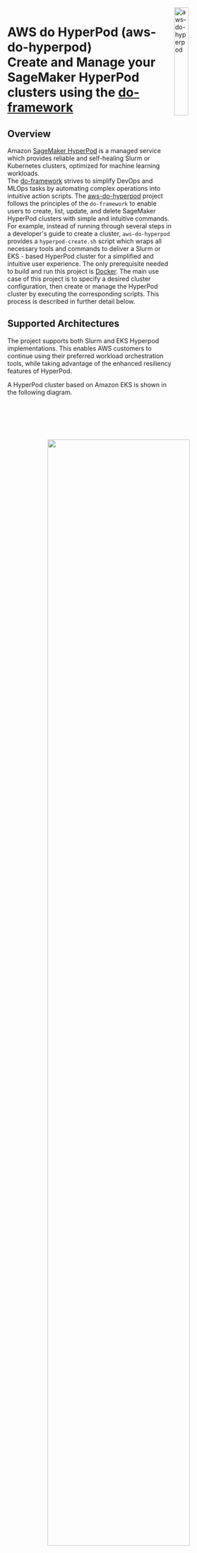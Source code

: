 <img alt="aws-do-hyperpod" src="./aws-do-hyperpod-1024.png" width="25%" align="right" />

# AWS do HyperPod (aws-do-hyperpod) <br/> Create and Manage your SageMaker HyperPod clusters using the [do-framework](https://bit.ly/do-framework)

## Overview
Amazon [SageMaker HyperPod](https://aws.amazon.com/sagemaker/hyperpod/) is a managed service which provides reliable and self-healing Slurm or Kubernetes clusters, optimized for machine learning workloads.   
The [do-framework](https://bit.ly/do-framework) strives to simplify DevOps and MLOps tasks by automating complex operations into intuitive action scripts. The [aws-do-hyperpod](https://bit.ly/aws-do-hyperpod) project follows the principles of the `do-framework` to enable users to create, list, update, and delete SageMaker HyperPod clusters with simple and intuitive commands. For example, instead of running through several steps in a developer's guide to create a cluster, `aws-do-hyperpod` provides a `hyperpod-create.sh` script which wraps all necessary tools and commands to deliver a Slurm or EKS - based HyperPod cluster for a simplified and intuitive user experience. The only prerequisite needed to build and run this project is [Docker](https://docs.docker.com/get-docker/). The main use case of this project is to specify a desired cluster configuration, then create or manage the HyperPod cluster by executing the corresponding scripts. This process is described in further detail below.

## Supported Architectures
The project supports both Slurm and EKS Hyperpod implementations. This enables AWS customers to continue using their preferred workload orchestration tools, while taking advantage of the enhanced resiliency features of HyperPod.

A HyperPod cluster based on Amazon EKS is shown in the following diagram.

<center><img src="architecture-hyperpod-eks.png" width="80%"/> </br>

Fig. 1 - HyperPod EKS Architecture
</center>


A Slurm-based HyperPod cluster is shown below.

<center><img src="architecture-hyperpod-slurm.png" width="80%"/> </br>

Fig. 2 - HyperPod Slurm Architecture
</center>

The HyperPod implementation in this project is configured through a simple setting `IMPL=eks(default)|slurm` in the environment. All standard actions: Create, Read(list/describe/status), Update, and Delete are supported for each implementation.

## Configure
Configuration items are located in three configuration files at the project, container, and cluster level. 

The [`.env`](.env) file in the project's root contains all project-level settings and is used when building and running the `aws-do-hyperpod` container. To edit this configuration, execute the [`./config.sh`](config.sh) script, or simply open the [`.env`](.env) file in your favorite editor. 

The [`conf/env.conf`](wd/conf/env.conf) file has container environment settings and is used by the scripts that create, update, or delete your HyperPod cluster. The most important settings in this file are the orchestrator implementation (`IMPL`) (eks or slurm) and the path to your cluster configuration (`CONF`). To edit this file, execute [`./env-config.sh`](env-config.sh) or open [`conf/env.conf`](wd/conf/env.conf) in your favorite editor. By default the environment is configured to use the `eks` implementation and `conf/eks/aws-do-hyperpod-eks/` contains the cluster configuration, including instance types and scale of the cluster.

The cluster-level configuration is stored in the location, specified by you in the `CONF` variable. Typically this is in a subdirectory of [conf/](wd/conf). A collection of pre-configured cluster configurations can be used immediately, or you can use the provided examples as a template to create your own cluster configuration.

AWS Credentials can be configured at the instance level through an instance role or injected into the `aws-do-hyperpod` container using volume or secrets bind-mounting. To configure credentials, run aws configure. Credentials you configure on the host will be mounted into the `aws-do-hyperpod` container according to the `VOL_MAP` setting in [`.env`](.env).

## Build
This project follows the [Depend on Docker](https://github.com/iankoulski/depend-on-docker) template to build a container including all needed tools and utilities for creation and management of your HyperPod clusters. Please execute the [`./build.sh`](./build.sh) script to create the `aws-do-hyperpod` container image. If desired, the image name or registry address can be modified in the project configuration file [`.env`](.env).

## Run
The [`./run.sh`](./run.sh) script starts the project container. After the container is started, use the [`./exec.sh`](./exec.sh) script to open a bash shell in the container. All necessary tools to allow creation, management, and operation of HyperPod are available in this shell. 

## ENV Configure
Once you have opened the `aws-do-hyperpod` shell you will be dropped in the `/hyperpod` directory where you will find the HyperPod control scripts.
Execute [`./env-config.sh`](Container-Root/hyperpod/env-config.sh) to edit the current environment settings. Here you can select the orchestrator implementation (`IMPL`) and your target cluster configuration (`CONF`).

## HyperPod Configure
The [`./hyperpod-config.sh`](Container-Root/hyperpod/hyperpod-config.sh) script opens the current cluster configuration in the default editor. You can adjust instance types and counts and other settings of the cluster through this configuration. If you wish to modify the instance groups of the cluster, you can modify the cluster configuration script [`./generate-config.sh`](./wd/conf/eks/aws-do-hyperpod-eks/generate-config.sh).

## HyperPod Create
Execute the [`./hyperpod-create.sh`](Container-Root/hyperpod/hyperpod-create.sh) script to create the configured cluster. This operation will take a while as it involves creation of a VPC, Subnets, the EKS or Slurm cluster, its nodes and any other necessary resources. Upon successful completion of this process, your shell will be configured with access to the created HyperPod cluster. 

## HyperPod Status
To view the current status of the cluster execute the [`hyperpod-status.sh`](Container-Root/hyperpod/hyperpod-status.sh) script. It will display the cluster summary as well as its current status. The status of an operational HyperPod cluster is `InService`.

## HyperPod Description
If the status of your cluster is not `InService`, you may obtain details about the cluster and check for any failure messages by running the [`./hyperpod-describe.sh`](Container-Root/hyperpod/hyperpod-describe.sh) script.

## HyperPod Update
To make changes to your existing cluster or scale out your instance node groups, afer editing the cluster configuration via [`./hyperpod-config.sh`](Container-Root/hyperpod/hyperpod-config.sh), run [`./hyperpod-update.sh`](Container-Root/hyperpod/hyperpod-update.sh).

## HyperPod Delete
To delete your cluster and remove all AWS resources associated with it, execute the [`./hyperpod-delete.sh`](Container-Root/hyperpod/hyperpod-delete.sh) script. This is a destructive operation. If there is anything in your cluster that you need saved, please persist it outside of the cluster VPC before executing this script. By default this script will only delete the HyperPod cluster. If you wish to delete the EKS or Slurm cluster as well, please set the `DELETE_ALL` variable to `true` in [`conf/env.conf`](wd/conf/env.conf).

## Shell customiazations
When you open a shell into a running `aws-do-hyperpod` container via `./exec.sh`, you will be able to execute `aws`, `kubectl` or `slurm` commands, depending on your cluster implementation. There are other tools and shell customizations that are installed in the container for convenience.

### Tools and customizations
**EKS:**
* [kubectx](https://github.com/ahmetb/kubectx) - show or set current Kubernetes context
* [kubens](https://github.com/ahmetb/kubectx) - show or set current namespace
* [kubetail](https://github.com/johanhaleby/kubetail/master/kubetail) - tail the logs of pods that have a name matching a specified pattern
* [kubectl-node-shell](https://github.com/kvaps/kubectl-node-shell) - open an interactive shell into a kubernetes node using a privileged mode (Do not use in production)
* [kubeps1](https://github.com/jonmosco/kube-ps1) - customize shell prompt with cluster info 

### Aliases
Type `alias` in your `aws-do-hyperpod` shell to see a list of active aliases:

<details>
    <summary>List of aliases</summary>

    alias cpu-util='htop.sh'
    alias cu='htop.sh'
    alias dn='nodes-describe.sh'
    alias dp='pod-describe.sh'
    alias efa-util='efatop.sh'
    alias egrep='egrep --color=auto'
    alias eu='efatop.sh'
    alias fgrep='fgrep --color=auto'
    alias gpu-util='nvtop.sh'
    alias grep='grep --color=auto'
    alias gu='nvtop.sh'
    alias hp='hyperpod'
    alias k='kubectl'
    alias kc='kubectx'
    alias kctl='kubectl'
    alias kctx='kubectx'
    alias kdn='nodes-describe.sh'
    alias kdp='pod-describe.sh'
    alias ke='pod-exec.sh'
    alias kgn='nodes-list.sh'
    alias kgnt='nodes-types-list.sh'
    alias kgp='pods-list.sh'
    alias kl='kubectl stern'
    alias kn='kubens'
    alias kns='kubens'
    alias koff='rm -f ~/.kubeon; source ~/.bashrc'
    alias kon='touch ~/.kubeon; source ~/.bashrc'
    alias ks='kubectl node-shell'
    alias kt='kubetail'
    alias l='ls -CF'
    alias la='ls -A'
    alias ll='ls -alh --color=auto'
    alias lns='nodes-list.sh'
    alias lnt='nodes-types-list.sh'
    alias lp='pods-list.sh'
    alias ls='ls --color=auto'
    alias ncn='node-cordon.sh'
    alias ne='node-exec.sh'
    alias neuron-util='neurontop.sh'
    alias nl='nodes-list.sh'
    alias nlf='node-label-family.sh'
    alias nm='node-metadata.sh'
    alias npd='node-pods-delete.sh'
    alias nsh='node-shell.sh'
    alias ntl='nodes-types-list.sh'
    alias nu='neurontop.sh'
    alias nv='eks-node-viewer'
    alias nvr='node-versions.sh'
    alias pe='pod-exec.sh'
    alias pl='pod-logs.sh'
    alias pln='pod-logs-ns.sh'
    alias q='quota.sh'
    alias ssm='node-ssm.sh'
    alias tx='torchx'
    alias wkgn='watch-nodes.sh'
    alias wkgnt='watch-node-types.sh'
    alias wkgp='watch-pods.sh'
    alias wn='watch-nodes.sh'
    alias wnt='watch-node-types.sh'
    alias wp='watch-pods.sh'

</details>

## Other scripts

### Setup
The [`Container-Root`](Container-Root) folder hosts scripts that are used to setup, start, test the container, or generate its bill of materials.

### Infrastructure
The [`hyperpod`](Container-Root/hyperpod) folder contains [`ops`](Container-Root/hyperpod/ops), [`conf`](Container-Root/wd/conf) and [`impl`](Container-Root/hyperpod/impl) subfolders. These subfolders contain cluster-level scripts that are used by the scripts in the main folder or can be invoked independently. 

### Deployment
The [`deployment`](Container-Root/hyperpod/deployment) folder contains scripts for deploying system-level capabilities or example workloads.

### Container
The project home folder offers a number of additional scripts for management of the aws-do-eks container.
* [`./login.sh`](./login.sh) - use the currently configured aws settings to authenticate with the configured registry
* [`./push.sh`](./push.sh) - push aws-do-eks container image to configured registry
* [`./pull.sh`](./pull.sh) - pull aws-do-eks container image from a configured existing registry
* [`./status.sh`](./status.sh) - show current status of aws-do-eks container
* [`./start.sh`](./status.sh) - start the aws-do-eks container if is currently in "Exited" status
* [`./stop.sh`](./stop.sh) - stop and remove the aws-do-eks container
* [`./test.sh`](./test.sh) - run container unit tests

## Examples

### Create HyperPod EKS Cluster
This example will walk through creation of a HyperPod EKS cluster using the default configuration.

Build and run the `aws-do-hyperpod` container, then open a container shell.

```bash
git clone https://github.com/aws-samples/aws-do-hyperpod
cd aws-do-hyperpod
./build.sh
./run.sh
./exec.sh
```

Create a HyperPod cluster using the default configuration. If you wish to view the configuration use `./hyperpod-config.sh`

```bash
./hyperpod-create.sh
```

This operation can take up to 30 min. A sample log output is provided below.

<details>
    <summary>HyperPod provisioning log</summary>

    Creating HyperPod eks cluster:
    /hyperpod/impl/eks/src /hyperpod
    Deploying stack: cfn-aws-do-hyperpod-eks
    Using template: cfn/hyperpod-eks-full-stack.yaml
    Parameters: ParameterKey=ClusterName,ParameterValue=aws-do-hyperpod-eks ParameterKey=ResourceNamePrefix,ParameterValue=aws-do-hyperpod
    {
        "StackId": "arn:aws:cloudformation:us-east-1:************:stack/cfn-aws-do-hyperpod-eks/1a1b6600-54e2-11ef-844a-0affc33755d5"
    }
    Added new context arn:aws:eks:us-east-1:************:cluster/aws-do-hyperpod-eks to /root/.kube/config
    arn:aws:eks:us-east-1:************:cluster/aws-do-hyperpod-eks
    NAME         TYPE        CLUSTER-IP   EXTERNAL-IP   PORT(S)   AGE
    kubernetes   ClusterIP   172.20.0.1   <none>        443/TCP   2m55s
    namespace/hyperpod created
    serviceaccount/burnin-test created
    clusterrole.rbac.authorization.k8s.io/burnin-test created
    clusterrolebinding.rbac.authorization.k8s.io/burnin-role-binding created
    daemonset.apps/aws-efa-k8s-device-plugin-daemonset created
    Warning: resource namespaces/hyperpod is missing the kubectl.kubernetes.io/last-applied-configuration annotation which is required by kubectl apply. kubectl apply should only be used on resources created declaratively by either kubectl create --save-config or kubectl apply. The missing annotation will be patched automatically.
    namespace/hyperpod configured
    serviceaccount/health-monitoring-agent created
    clusterrolebinding.rbac.authorization.k8s.io/health-monitoring-agent-role-binding created
    clusterrole.rbac.authorization.k8s.io/system:health-monitoring-agent created
    daemonset.apps/health-monitoring-agent created
    clusterrole.rbac.authorization.k8s.io/hyperpod-node-manager-role created
    clusterrolebinding.rbac.authorization.k8s.io/hyperpod-nodes created
    clusterrole.rbac.authorization.k8s.io/neuron-device-plugin created
    serviceaccount/neuron-device-plugin created
    clusterrolebinding.rbac.authorization.k8s.io/neuron-device-plugin created
    daemonset.apps/neuron-device-plugin-daemonset created
    daemonset.apps/nvidia-device-plugin-daemonset created
    [INFO] AWS_REGION = us-east-1
    [INFO] EKS_CLUSTER_ARN = arn:aws:eks:us-east-1:************:cluster/aws-do-hyperpod-eks
    [INFO] EKS_CLUSTER_NAME = aws-do-hyperpod-eks
    [INFO] BUCKET_NAME = aws-do-hyperpod-bucket-************-us-east-1
    [INFO] EXECUTION_ROLE = arn:aws:iam::************:role/aws-do-hyperpod-ExecutionRole
    [INFO] VPC_ID = vpc-026a99b1608800ba2
    [INFO] SUBNET_ID = subnet-0de365d44170c3ba3
    [INFO] PUBLIC_SUBNET_ID = subnet-0a880698b8fde0386
    [INFO] SECURITY_GROUP = sg-0ba0ef794fb662813
    [INFO] ACCEL_COUNT = 1
    [INFO] GEN_COUNT = 1
    [WARNING] BURN_ENABLED environment variable is not set, automatically set to true.
    [INFO] BURN_ENABLED = true
    [WARNING] RECOVER_ENABLED environment variable is not set, automatically set to true.
    [INFO] RECOVER_ENABLED = true
    upload: lifecyclescripts/on_create.sh to s3://aws-do-hyperpod-bucket-************-us-east-1/on_create.sh
    /hyperpod/conf/eks/aws-do-hyperpod-eks /hyperpod/impl/eks/src /hyperpod
    {
        "ClusterName": "aws-do-hyperpod-eks",
        "Orchestrator": {
          "Eks":
          {
            "ClusterArn": "arn:aws:eks:us-east-1:************:cluster/aws-do-hyperpod-eks"
          }
        },
        "InstanceGroups": [
          {
            "InstanceGroupName": "worker-group-1",
            "InstanceType": "ml.g5.8xlarge",
            "InstanceCount": 1,
            "LifeCycleConfig": {
              "SourceS3Uri": "s3://aws-do-hyperpod-bucket-************-us-east-1",
              "OnCreate": "on_create.sh"
            },
            "ExecutionRole": "arn:aws:iam::************:role/aws-do-hyperpod-ExecutionRole",
            "ThreadsPerCore": 1,
            "EnableBurnInTest": true
          },
          {
            "InstanceGroupName": "worker-group-2",
            "InstanceType": "ml.m5.2xlarge",
            "InstanceCount": 1,
            "LifeCycleConfig": {
              "SourceS3Uri": "s3://aws-do-hyperpod-bucket-************-us-east-1",
              "OnCreate": "on_create.sh"
            },
            "ExecutionRole": "arn:aws:iam::************:role/aws-do-hyperpod-ExecutionRole",
            "ThreadsPerCore": 1
          }
        ],
        "VpcConfig": {
          "SecurityGroupIds": ["sg-0ba0ef794fb662813"],
          "Subnets":["subnet-0de365d44170c3ba3"]
        },
        "ResilienceConfig": {
          "EnableNodeAutoRecovery": true
        }
    }

    aws sagemaker create-cluster --cli-input-json file://hyperpod-config.json --region us-east-1

    {
        "ClusterArn": "arn:aws:sagemaker:us-east-1:************:cluster/ewwkrja0gw77"
    }
    /hyperpod/impl/eks/src /hyperpod

</details>

<br/>
Verify that the cluster is ready for use

```bash
./hyperpod-status.sh
```

```text
Status of HyperPod eks cluster aws-do-hyperpod-eks:

aws sagemaker list-clusters | grep -B 2 -A 3 aws-do-hyperpod-eks

        {
            "ClusterArn": "arn:aws:sagemaker:us-east-1:************:cluster/ewwkrja0gw77",
            "ClusterName": "aws-do-hyperpod-eks",
            "CreationTime": "2024-08-07T17:34:25.007000+00:00",
            "ClusterStatus": "InService"
        }
```

Verify that the cluster nodes are ready for use

```bash
kgn
```

```text
kubectl get nodes -L node.kubernetes.io/instance-type

NAME                           STATUS   ROLES    AGE   VERSION               INSTANCE-TYPE
hyperpod-i-0284ab7536dbe91aa   Ready    <none>   64m   v1.29.3-eks-ae9a62a   ml.g5.8xlarge
hyperpod-i-0b5e37dfc5f69aec1   Ready    <none>   65m   v1.29.3-eks-ae9a62a   ml.m5.2xlarge
```

Initially the cluster nodes will be in `NotReady` state. Once the burn-in procedure is completed sucessfully on a node, its status will change to `Ready`.

The default HyperPod EKS cluster has one CPU and one GPU node. You can scale these instance groups by executing `./hyperpod-config.sh` and setting the `GEN_COUNT` (number of CPU nodes) and `ACCEL_COUNT` (number of GPU nodes) variables.

You may also create other HyperPod EKS cluster configurations by making a copy of the `config/eks/aws-do-hyperpod-eks` folder and customizing the `./generate-config.sh` script. To use this configuration when creating a cluster, execute `./env-config.sh` to edit the `conf/env.conf` file and set the `CONF` variable to the path of your new configuration folder. Consequently, when you execute `./hyperpod-create.sh` your new configuration will be used instead of the default one. It is recommended that the name of the configuration folder matches the name of the cluster for consistency.

## Troubleshooting
TODO: add troubleshooting tips

## Security

See [CONTRIBUTING](CONTRIBUTING.md#security-issue-notifications) for more information.

## License

This project is licensed under the MIT-0 License. See the [LICENSE](LICENSE) file.

## Disclaimer

This sample code should not be used in production accounts, on production workloads, or on production or other critical data. You are responsible for testing, securing, and optimizing the sample code as appropriate for production-grade use based on your specific quality control practice and standards.

## References

* [Docker](https://docker.com)
* [Kubernetes](https://kubernetes.io)
* [Slurm](https://slurm.schedmd.com/)
* [Amazon Web Services (AWS)](https://aws.amazon.com/)
* [Amazon EC2 Instance Types](https://aws.amazon.com/ec2/instance-types/)
* [Amazon Elastic Kubernetes Service (EKS)](https://aws.amazon.com/eks)
* [Depend on Docker Project](https://github.com/iankoulski/depend-on-docker)
* [Amazon SageMaker HyperPod](https://aws.amazon.com/sagemaker/hyperpod/)

